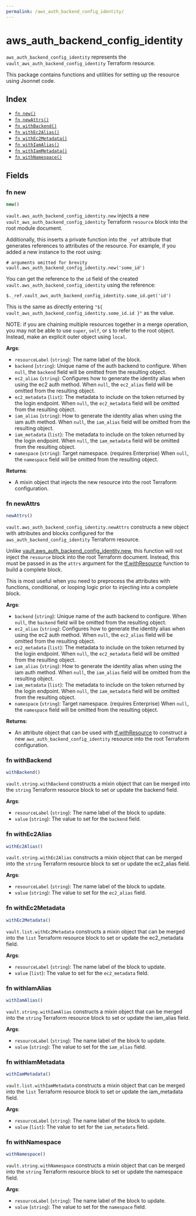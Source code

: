 ```yaml
---
permalink: /aws_auth_backend_config_identity/
---
```


# aws_auth_backend_config_identity

`aws_auth_backend_config_identity` represents the `vault_aws_auth_backend_config_identity` Terraform resource.



This package contains functions and utilities for setting up the resource using Jsonnet code.


## Index

* [`fn new()`](#fn-new)
* [`fn newAttrs()`](#fn-newattrs)
* [`fn withBackend()`](#fn-withbackend)
* [`fn withEc2Alias()`](#fn-withec2alias)
* [`fn withEc2Metadata()`](#fn-withec2metadata)
* [`fn withIamAlias()`](#fn-withiamalias)
* [`fn withIamMetadata()`](#fn-withiammetadata)
* [`fn withNamespace()`](#fn-withnamespace)

## Fields

### fn new

```ts
new()
```


`vault.aws_auth_backend_config_identity.new` injects a new `vault_aws_auth_backend_config_identity` Terraform `resource`
block into the root module document.

Additionally, this inserts a private function into the `_ref` attribute that generates references to attributes of the
resource. For example, if you added a new instance to the root using:

    # arguments omitted for brevity
    vault.aws_auth_backend_config_identity.new('some_id')

You can get the reference to the `id` field of the created `vault.aws_auth_backend_config_identity` using the reference:

    $._ref.vault_aws_auth_backend_config_identity.some_id.get('id')

This is the same as directly entering `"${ vault_aws_auth_backend_config_identity.some_id.id }"` as the value.

NOTE: if you are chaining multiple resources together in a merge operation, you may not be able to use `super`, `self`,
or `$` to refer to the root object. Instead, make an explicit outer object using `local`.

**Args**:
  - `resourceLabel` (`string`): The name label of the block.
  - `backend` (`string`): Unique name of the auth backend to configure. When `null`, the `backend` field will be omitted from the resulting object.
  - `ec2_alias` (`string`): Configures how to generate the identity alias when using the ec2 auth method. When `null`, the `ec2_alias` field will be omitted from the resulting object.
  - `ec2_metadata` (`list`): The metadata to include on the token returned by the login endpoint. When `null`, the `ec2_metadata` field will be omitted from the resulting object.
  - `iam_alias` (`string`): How to generate the identity alias when using the iam auth method. When `null`, the `iam_alias` field will be omitted from the resulting object.
  - `iam_metadata` (`list`): The metadata to include on the token returned by the login endpoint. When `null`, the `iam_metadata` field will be omitted from the resulting object.
  - `namespace` (`string`): Target namespace. (requires Enterprise) When `null`, the `namespace` field will be omitted from the resulting object.

**Returns**:
- A mixin object that injects the new resource into the root Terraform configuration.


### fn newAttrs

```ts
newAttrs()
```


`vault.aws_auth_backend_config_identity.newAttrs` constructs a new object with attributes and blocks configured for the `aws_auth_backend_config_identity`
Terraform resource.

Unlike [vault.aws_auth_backend_config_identity.new](#fn-new), this function will not inject the `resource`
block into the root Terraform document. Instead, this must be passed in as the `attrs` argument for the
[tf.withResource](https://github.com/tf-libsonnet/core/tree/main/docs#fn-withresource) function to build a complete block.

This is most useful when you need to preprocess the attributes with functions, conditional, or looping logic prior to
injecting into a complete block.

**Args**:
  - `backend` (`string`): Unique name of the auth backend to configure. When `null`, the `backend` field will be omitted from the resulting object.
  - `ec2_alias` (`string`): Configures how to generate the identity alias when using the ec2 auth method. When `null`, the `ec2_alias` field will be omitted from the resulting object.
  - `ec2_metadata` (`list`): The metadata to include on the token returned by the login endpoint. When `null`, the `ec2_metadata` field will be omitted from the resulting object.
  - `iam_alias` (`string`): How to generate the identity alias when using the iam auth method. When `null`, the `iam_alias` field will be omitted from the resulting object.
  - `iam_metadata` (`list`): The metadata to include on the token returned by the login endpoint. When `null`, the `iam_metadata` field will be omitted from the resulting object.
  - `namespace` (`string`): Target namespace. (requires Enterprise) When `null`, the `namespace` field will be omitted from the resulting object.

**Returns**:
  - An attribute object that can be used with [tf.withResource](https://github.com/tf-libsonnet/core/tree/main/docs#fn-withresource) to construct a new `aws_auth_backend_config_identity` resource into the root Terraform configuration.


### fn withBackend

```ts
withBackend()
```

`vault.string.withBackend` constructs a mixin object that can be merged into the `string`
Terraform resource block to set or update the backend field.



**Args**:
  - `resourceLabel` (`string`): The name label of the block to update.
  - `value` (`string`): The value to set for the `backend` field.


### fn withEc2Alias

```ts
withEc2Alias()
```

`vault.string.withEc2Alias` constructs a mixin object that can be merged into the `string`
Terraform resource block to set or update the ec2_alias field.



**Args**:
  - `resourceLabel` (`string`): The name label of the block to update.
  - `value` (`string`): The value to set for the `ec2_alias` field.


### fn withEc2Metadata

```ts
withEc2Metadata()
```

`vault.list.withEc2Metadata` constructs a mixin object that can be merged into the `list`
Terraform resource block to set or update the ec2_metadata field.



**Args**:
  - `resourceLabel` (`string`): The name label of the block to update.
  - `value` (`list`): The value to set for the `ec2_metadata` field.


### fn withIamAlias

```ts
withIamAlias()
```

`vault.string.withIamAlias` constructs a mixin object that can be merged into the `string`
Terraform resource block to set or update the iam_alias field.



**Args**:
  - `resourceLabel` (`string`): The name label of the block to update.
  - `value` (`string`): The value to set for the `iam_alias` field.


### fn withIamMetadata

```ts
withIamMetadata()
```

`vault.list.withIamMetadata` constructs a mixin object that can be merged into the `list`
Terraform resource block to set or update the iam_metadata field.



**Args**:
  - `resourceLabel` (`string`): The name label of the block to update.
  - `value` (`list`): The value to set for the `iam_metadata` field.


### fn withNamespace

```ts
withNamespace()
```

`vault.string.withNamespace` constructs a mixin object that can be merged into the `string`
Terraform resource block to set or update the namespace field.



**Args**:
  - `resourceLabel` (`string`): The name label of the block to update.
  - `value` (`string`): The value to set for the `namespace` field.
